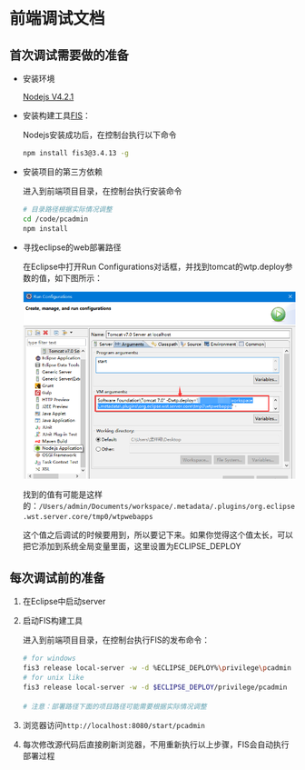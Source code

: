 # 前端调试文档

## 首次调试需要做的准备
* 安装环境

    [Nodejs V4.2.1](https://nodejs.org/download/release/v4.2.1/)

* 安装构建工具[FIS](http://fis.baidu.com)：

    Nodejs安装成功后，在控制台执行以下命令
    ``` bash
    npm install fis3@3.4.13 -g
    ```
* 安装项目的第三方依赖

    进入到前端项目目录，在控制台执行安装命令
    ``` bash
    # 目录路径根据实际情况调整
    cd /code/pcadmin
    npm install
    ```

* 寻找eclipse的web部署路径

    在Eclipse中打开Run Configurations对话框，并找到tomcat的wtp.deploy参数的值，如下图所示：

    ![](https://github.com/xxapp/spa-demo/raw/master/avalon-mmstate/QQ%E6%88%AA%E5%9B%BE20160922002631.png)

    找到的值有可能是这样的：```/Users/admin/Documents/workspace/.metadata/.plugins/org.eclipse.wst.server.core/tmp0/wtpwebapps```

    这个值之后调试的时候要用到，所以要记下来。如果你觉得这个值太长，可以把它添加到系统全局变量里面，这里设置为ECLIPSE_DEPLOY

## 每次调试前的准备
1. 在Eclipse中启动server
2. 启动FIS构建工具

    进入到前端项目目录，在控制台执行FIS的发布命令：
    ``` bash
    # for windows
    fis3 release local-server -w -d %ECLIPSE_DEPLOY%\privilege\pcadmin
    # for unix like
    fis3 release local-server -w -d $ECLIPSE_DEPLOY/privilege/pcadmin

    # 注意：部署路径下面的项目路径可能需要根据实际情况调整
    ```
3. 浏览器访问```http://localhost:8080/start/pcadmin```
4. 每次修改源代码后直接刷新浏览器，不用重新执行以上步骤，FIS会自动执行部署过程
